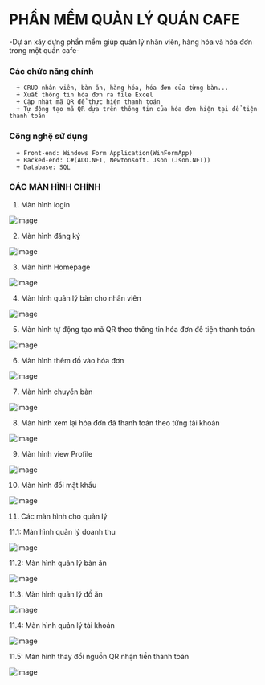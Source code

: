 # PHẦN MỀM QUẢN LÝ QUÁN CAFE  
 -Dự án xây dựng phần mềm giúp quản lý nhân viên, hàng hóa và hóa đơn trong một quán cafe-
 ### Các chức năng chính
      + CRUD nhân viên, bàn ăn, hàng hóa, hóa đơn của từng bàn...
      + Xuất thông tin hóa đơn ra file Excel
      + Cập nhật mã QR để thực hiện thanh toán
      + Tự động tạo mã QR dựa trên thông tin của hóa đơn hiện tại để tiện thanh toán
### Công nghệ sử dụng
      + Front-end: Windows Form Application(WinFormApp)
      + Backed-end: C#(ADO.NET, Newtonsoft. Json (Json.NET)) 
      + Database: SQL


### CÁC MÀN HÌNH CHÍNH

1. Màn hình login

![image](https://github.com/justtr99/Cafe-Management-System-Project/assets/112843750/c76181f4-ee15-48fb-a14c-eff2311c639d)

2. Màn hình đăng ký

![image](https://github.com/justtr99/Cafe-Management-System-Project/assets/112843750/7d60b938-73c8-462e-8522-454d0f0b1a87)

3. Màn hình Homepage

![image](https://github.com/justtr99/Cafe-Management-System-Project/assets/112843750/f960a22c-d714-4b31-8050-c4d8f5d6419b)

4. Màn hình quản lý bàn cho nhân viên

![image](https://github.com/justtr99/Cafe-Management-System-Project/assets/112843750/ac75b15c-a49a-4bcf-b3e8-23ab26e9da8f)

5. Màn hình tự động tạo mã QR theo thông tin hóa đơn để tiện thanh toán

![image](https://github.com/justtr99/Cafe-Management-System-Project/assets/112843750/a461e55b-8dcc-4933-be41-ca7c5710284d)

6. Màn hình thêm đồ vào hóa đơn

![image](https://github.com/justtr99/Cafe-Management-System-Project/assets/112843750/e022e683-765d-4324-b755-35bc8b0152ab)

7. Màn hình chuyển bàn

![image](https://github.com/justtr99/Cafe-Management-System-Project/assets/112843750/4d1a7d75-102a-4e64-854d-883a164d8179)

8. Màn hình xem lại hóa đơn đã thanh toán theo từng tài khoản

![image](https://github.com/justtr99/Cafe-Management-System-Project/assets/112843750/995a15c1-b54a-4549-ad59-c251bc219222)

9. Màn hình view Profile

![image](https://github.com/justtr99/Cafe-Management-System-Project/assets/112843750/2848ffef-4eaf-4c7e-afb8-18e7635f3b6f)

10. Màn hình đổi mật khẩu

![image](https://github.com/justtr99/Cafe-Management-System-Project/assets/112843750/fbe1e0ef-5ab5-4dc3-82d1-167e64d4ae21)

11. Các màn hình cho quản lý

11.1: Màn hình quản lý doanh thu

![image](https://github.com/justtr99/Cafe-Management-System-Project/assets/112843750/f9a00fd7-ee2f-467e-9b92-22b753b74942)

11.2: Màn hình quản lý bàn ăn

![image](https://github.com/justtr99/Cafe-Management-System-Project/assets/112843750/73e3edc6-cd50-4fde-9709-2cdfa7c77d39)

11.3: Màn hình quản lý đồ ăn 

![image](https://github.com/justtr99/Cafe-Management-System-Project/assets/112843750/fee83f21-e7ba-494a-bb91-93ff6ce23945)

11.4: Màn hình quản lý tài khoản

![image](https://github.com/justtr99/Cafe-Management-System-Project/assets/112843750/7e1c4f31-6107-4ec4-aaf6-194eccdbb49c)

11.5: Màn hình thay đổi nguồn QR nhận tiền thanh toán 

![image](https://github.com/justtr99/Cafe-Management-System-Project/assets/112843750/c1c28ad7-85e1-4f70-bd6d-b286316611de)





